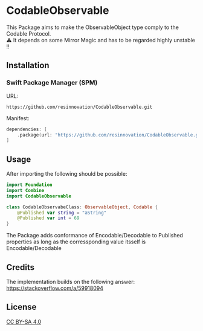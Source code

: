 # CodableObservable

This Package aims to make the ObservableObject type comply to the Codable Protocol.  
:warning: It depends on some Mirror Magic and has to be regarded highly unstable :bangbang:

## Installation

### Swift Package Manager (SPM)

URL:

`https://github.com/resinnovation/CodableObservable.git`

Manifest:

```swift
dependencies: [
    .package(url: "https://github.com/resinnovation/CodableObservable.git", .upToNextMajor(from: "0.1.0" )),
]
```

## Usage

After importing the following should be possible:

```swift
import Foundation
import Combine
import CodableObservable

class CodableObservabeClass: ObservableObject, Codable {
    @Published var string = "aString"
    @Published var int = 69
}
```

The Package adds conformance of Encodable/Decodable to Published properties as long as the corressponding value itsself is Encodable/Decodable

## Credits

The implementation builds on the following answer:  
https://stackoverflow.com/a/59918094

## License 

[CC BY-SA 4.0](https://creativecommons.org/licenses/by-sa/4.0/)


